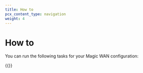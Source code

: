```yaml
---
title: How to
pcx_content_type: navigation
weight: 4
---
```


# How to

You can run the following tasks for your Magic WAN configuration:

{{<directory-listing>}}
